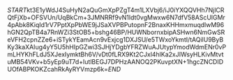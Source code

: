 $START$kt3E1yWdJ4SuHyN2aQuGmXpPZgT4m1LXVbj6/iJ0iYXQQVHh7NjlCRQtFjXb+OFSVUn/UqBkCm+3JMNRRf9vN1ldt0vgMwxw6N7dfV58AScUlGMr4pAbk8KiqId1rV7PptXpPbWE9jJSaXVPBPutopnF2BnaxKHHmxmuqdlwM96hGN2QpTB4a7RnWZi3StOB5+bshg46BP/HUWNbornxbipASHwn6NmGwSReVFH2cpnZZe6+iSTykYEamAcn9vExjcg1DXJSU/e5TWxoYkmtI/tAQilU9ByBKy3kaXAIug4yY5U5hHIpGZwi3SJHjYDgbYFRZWuAJUtypYmodWdmENr0vPmLHYKhFLdJ5XJexIymktBh6V/vDt0fLRX9Kt2CJxl4hlKa2xJIWsyHLKivMtvtuMB54VKv+b5yEp9uT7d+IutlBEGJ7DPHzAANOQ2PKuvptXN+1hgcZNCDIDUOfABPKOKZcahRkAyRYVmzp6k=$END$